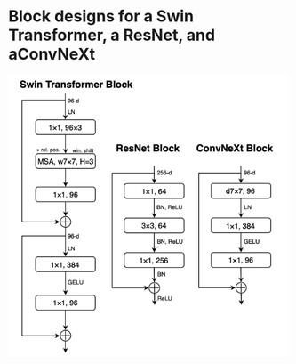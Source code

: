 # Block designs for a Swin Transformer, a ResNet, and aConvNeXt
![Alt text](/docs/blocks.png "Optional title")
